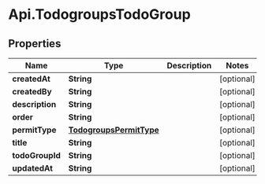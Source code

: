 # Api.TodogroupsTodoGroup

## Properties
Name | Type | Description | Notes
------------ | ------------- | ------------- | -------------
**createdAt** | **String** |  | [optional] 
**createdBy** | **String** |  | [optional] 
**description** | **String** |  | [optional] 
**order** | **String** |  | [optional] 
**permitType** | [**TodogroupsPermitType**](TodogroupsPermitType.md) |  | [optional] 
**title** | **String** |  | [optional] 
**todoGroupId** | **String** |  | [optional] 
**updatedAt** | **String** |  | [optional] 



